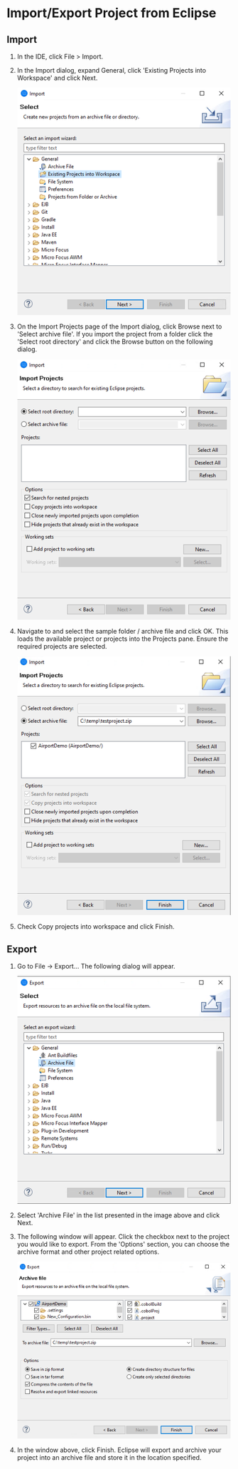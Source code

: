 # Import/Export Project from Eclipse

## Import

1. In the IDE, click File > Import.  

2. In the Import dialog, expand General, click 'Existing Projects into Workspace' and click Next.   

    ![1](images/e-import-1.png) 

3. On the Import Projects page of the Import dialog, click Browse next to 'Select archive file'. If you import the project from a folder click the 'Select root directory' and click the Browse button on the following dialog.

    ![2](images/e-import-2.png) 

4. Navigate to and select the sample folder / archive file and click OK. This loads the available project or projects into the Projects pane. Ensure the required projects are selected.   

    ![3](images/e-import-3.png) 

5. Check Copy projects into workspace and click Finish.  

## Export

1. Go to File -> Export... The following dialog will appear. 

    ![1](images/e-export-1.png) 

2. Select 'Archive File' in the list presented in the image above and click Next.  

3. The following window will appear. Click the checkbox next to the project you would like to export. From the 'Options' section, you can choose the archive format and other project related options.  

    ![2](images/e-export-2.png) 

4. In the window above, click Finish. Eclipse will export and archive your project into an archive file and store it in the location specified.  